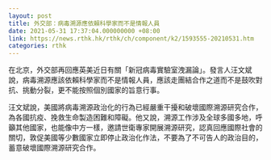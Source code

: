 ```yaml
---
layout: post
title: 外交部：病毒溯源應依賴科學家而不是情報人員
date: 2021-05-31 17:37:04.000000000 +08:00
link: https://news.rthk.hk/rthk/ch/component/k2/1593555-20210531.htm
categories: rthk
---
```


在北京，外交部再回應英美近日有關「新冠病毒實驗室洩漏論」。發言人汪文斌說，病毒溯源應該依賴科學家而不是情報人員，應該走團結合作之道而不是鼓吹對抗、挑動分裂，更不能按照個別國家的旨意行事。

汪文斌說，美國將病毒溯源政治化的行為已經嚴重干擾和破壞國際溯源研究合作，為各國抗疫、挽救生命製造困難和障礙。他又說，溯源工作涉及全球多國多地，呼籲其他國家，也能像中方一樣，邀請世衛專家開展溯源研究，認真回應國際社會的關切，敦促美國等少數國家立即停止政治化作法，不要為了不可告人的政治目的，蓄意破壞國際溯源研究合作。
